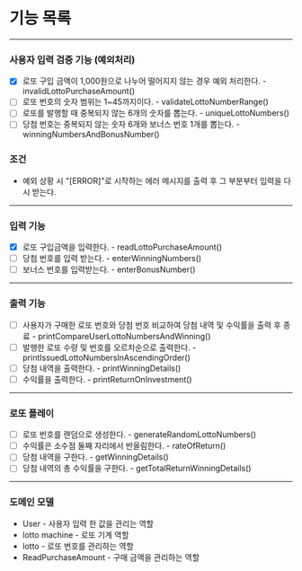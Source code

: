 # 기능 목록

---

### 사용자 입력 검증 기능 (예외처리)
- [x] 로또 구입 금액이 1,000원으로 나누어 떨어지지 않는 경우 예외 처리한다. - invalidLottoPurchaseAmount()
- [ ] 로또 번호의 숫자 범위는 1~45까지이다. - validateLottoNumberRange()
- [ ] 로또를 발행할 때 중복되지 않는 6개의 숫자를 뽑는다. - uniqueLottoNumbers()
- [ ] 당첨 번호는 중복되지 않는 숫자 6개와 보너스 번호 1개를 뽑는다. - winningNumbersAndBonusNumber()
### 조건
- 예외 상황 시 "[ERROR]"로 시작하는 에러 메시지를 출력 후 그 부분부터 입력을 다시 받는다.

--- 

### 입력 기능
- [x] 로또 구입금액을 입력한다. - readLottoPurchaseAmount()
- [ ] 당첨 번호를 입력 받는다. - enterWinningNumbers()
- [ ] 보너스 번호를 입력받는다. - enterBonusNumber()

---

### 출력 기능
- [ ] 사용자가 구매한 로또 번호와 당첨 번호 비교하여 당첨 내역 및 수익률을 출력 후 종료 -  printCompareUserLottoNumbersAndWinning()
- [ ] 발행한 로또 수량 및 번호를 오르차순으로 출력한다. - printIssuedLottoNumbersInAscendingOrder()
- [ ] 당첨 내역을 출력한다. - printWinningDetails()
- [ ] 수익률을 출력한다. - printReturnOnInvestment()

---

### 로또 플레이
- [ ] 로또 번호를 랜덤으로 생성한다. - generateRandomLottoNumbers()
- [ ] 수익률은 소수점 둘째 자리에서 반올림한다. - rateOfReturn()
- [ ] 당첨 내역을 구한다. - getWinningDetails()
- [ ] 당첨 내역의 총 수익률을 구한다. - getTotalReturnWinningDetails()

---

### 도메인 모델
- User - 사용자 입력 한 값을 관리는 역할
- lotto machine - 로또 기계 역할
- lotto - 로또 번호를 관리하는 역할
- ReadPurchaseAmount - 구매 금액을 관리하는 역할